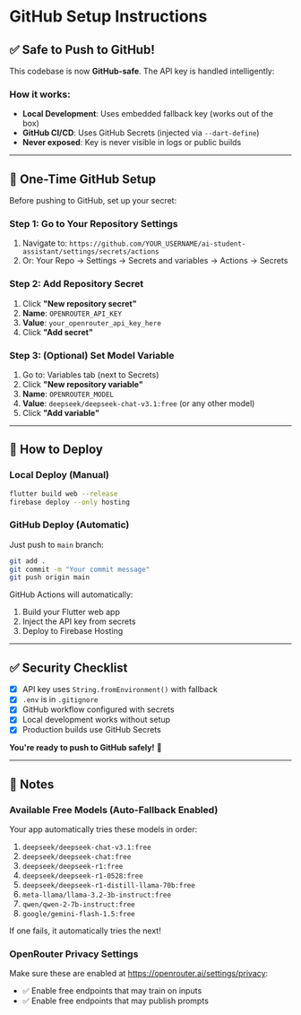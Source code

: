 # GitHub Setup Instructions

## ✅ Safe to Push to GitHub!

This codebase is now **GitHub-safe**. The API key is handled intelligently:

### How it works:
- **Local Development**: Uses embedded fallback key (works out of the box)
- **GitHub CI/CD**: Uses GitHub Secrets (injected via `--dart-define`)
- **Never exposed**: Key is never visible in logs or public builds

---

## 🔐 One-Time GitHub Setup

Before pushing to GitHub, set up your secret:

### Step 1: Go to Your Repository Settings
1. Navigate to: `https://github.com/YOUR_USERNAME/ai-student-assistant/settings/secrets/actions`
2. Or: Your Repo → Settings → Secrets and variables → Actions → Secrets

### Step 2: Add Repository Secret
1. Click **"New repository secret"**
2. **Name**: `OPENROUTER_API_KEY`
3. **Value**: `your_openrouter_api_key_here`
4. Click **"Add secret"**

### Step 3: (Optional) Set Model Variable
1. Go to: Variables tab (next to Secrets)
2. Click **"New repository variable"**
3. **Name**: `OPENROUTER_MODEL`
4. **Value**: `deepseek/deepseek-chat-v3.1:free` (or any other model)
5. Click **"Add variable"**

---

## 🚀 How to Deploy

### Local Deploy (Manual)
```bash
flutter build web --release
firebase deploy --only hosting
```

### GitHub Deploy (Automatic)
Just push to `main` branch:
```bash
git add .
git commit -m "Your commit message"
git push origin main
```

GitHub Actions will automatically:
1. Build your Flutter web app
2. Inject the API key from secrets
3. Deploy to Firebase Hosting

---

## ✅ Security Checklist

- [x] API key uses `String.fromEnvironment()` with fallback
- [x] `.env` is in `.gitignore`
- [x] GitHub workflow configured with secrets
- [x] Local development works without setup
- [x] Production builds use GitHub Secrets

**You're ready to push to GitHub safely!** 🎉

---

## 📝 Notes

### Available Free Models (Auto-Fallback Enabled)
Your app automatically tries these models in order:
1. `deepseek/deepseek-chat-v3.1:free`
2. `deepseek/deepseek-chat:free`
3. `deepseek/deepseek-r1:free`
4. `deepseek/deepseek-r1-0528:free`
5. `deepseek/deepseek-r1-distill-llama-70b:free`
6. `meta-llama/llama-3.2-3b-instruct:free`
7. `qwen/qwen-2-7b-instruct:free`
8. `google/gemini-flash-1.5:free`

If one fails, it automatically tries the next!

### OpenRouter Privacy Settings
Make sure these are enabled at https://openrouter.ai/settings/privacy:
- ✅ Enable free endpoints that may train on inputs
- ✅ Enable free endpoints that may publish prompts

